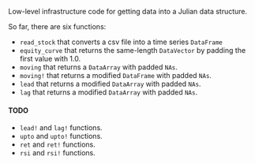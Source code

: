 Low-level infrastructure code for getting data into a Julian data structure.

So far, there are six functions:

* `read_stock` that converts a csv file into a time series `DataFrame`    
* `equity_curve` that returns the same-length `DataVector` by padding the first value with 1.0.
* `moving` that returns a `DataArray` with padded `NAs`.
* `moving!` that returns a modified `DataFrame` with padded `NAs`.
* `lead` that returns a modified `DataArray` with padded `NAs`.
* `lag` that returns a modified `DataArray` with padded `NAs`.
 

#### TODO

* `lead!` and `lag!` functions.
* `upto` and `upto!` functions.
* `ret` and `ret!` functions.
* `rsi` and `rsi!` functions.
